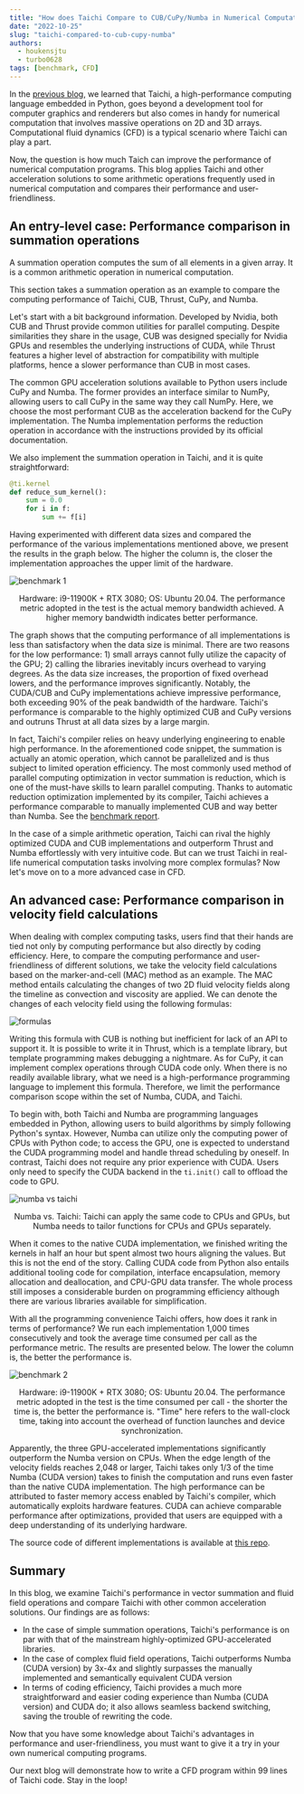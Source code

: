 ```yaml
---
title: "How does Taichi Compare to CUB/CuPy/Numba in Numerical Computation?"
date: "2022-10-25"
slug: "taichi-compared-to-cub-cupy-numba"
authors:
  - houkensjtu
  - turbo0628
tags: [benchmark, CFD]
---
```


In the [previous blog](/blogs/en/2022/09/22/CFD_01.md), we learned that Taichi, a high-performance computing language embedded in Python, goes beyond a development tool for computer graphics and renderers but also comes in handy for numerical computation that involves massive operations on 2D and 3D arrays. Computational fluid dynamics (CFD) is a typical scenario where Taichi can play a part. 

Now, the question is how much Taich can improve the performance of numerical computation programs. This blog applies Taichi and other acceleration solutions to some arithmetic operations frequently used in numerical computation and compares their performance and user-friendliness.

## An entry-level case: Performance comparison in summation operations

A summation operation computes the sum of all elements in a given array. It is a common arithmetic operation in numerical computation.

This section takes a summation operation as an example to compare the computing performance of Taichi, CUB, Thrust, CuPy, and Numba.

Let's start with a bit background information. Developed by Nvidia, both CUB and Thrust provide common utilities for parallel computing. Despite similarities they share in the usage, CUB was designed specially for Nvidia GPUs and resembles the underlying instructions of CUDA, while Thrust features a higher level of abstraction for compatibility with multiple platforms, hence a slower performance than CUB in most cases.

The common GPU acceleration solutions available to Python users include CuPy and Numba. The former provides an interface similar to NumPy, allowing users to call CuPy in the same way they call NumPy. Here, we choose the most performant CUB as the acceleration backend for the CuPy implementation. The Numba implementation performs the reduction operation in accordance with the instructions provided by its official documentation.

We also implement the summation operation in Taichi, and it is quite straightforward:

```python
@ti.kernel
def reduce_sum_kernel():
    sum = 0.0
    for i in f:
        sum += f[i]
```

Having experimented with different data sizes and compared the performance of the various implementations mentioned above, we present the results in the graph below. The higher the column is, the closer the implementation approaches the upper limit of the hardware. 

![benchmark 1](./pics/benchmark1.png)
<center>Hardware: i9-11900K + RTX 3080; OS: Ubuntu 20.04. The performance metric adopted in the test is the actual memory bandwidth achieved. A higher memory bandwidth indicates better performance.</center>

The graph shows that the computing performance of all implementations is less than satisfactory when the data size is minimal. There are two reasons for the low performance: 1) small arrays cannot fully utilize the capacity of the GPU; 2) calling the libraries inevitably incurs overhead to varying degrees. As the data size increases, the proportion of fixed overhead lowers, and the performance improves significantly. Notably, the CUDA/CUB and CuPy implementations achieve impressive performance, both exceeding 90% of the peak bandwidth of the hardware. Taichi's performance is comparable to the highly optimized CUB and CuPy versions and outruns Thrust at all data sizes by a large margin.

In fact, Taichi's compiler relies on heavy underlying engineering to enable high performance. In the aforementioned code snippet, the summation is actually an atomic operation, which cannot be parallelized and is thus subject to limited operation efficiency. The most commonly used method of parallel computing optimization in vector summation is reduction, which is one of the must-have skills to learn parallel computing. Thanks to automatic reduction optimization implemented by its compiler, Taichi achieves a performance comparable to manually implemented CUB and way better than Numba. See the [benchmark report](https://github.com/taichi-dev/taichi_benchmark). 

In the case of a simple arithmetic operation, Taichi can rival the highly optimized CUDA and CUB implementations and outperform Thrust and Numba effortlessly with very intuitive code. But can we trust Taichi in real-life numerical computation tasks involving more complex formulas? Now let's move on to a more advanced case in CFD. 

## An advanced case: Performance comparison in velocity field calculations

When dealing with complex computing tasks, users find that their hands are tied not only by computing performance but also directly by coding efficiency. Here, to compare the computing performance and user-friendliness of different solutions, we take the velocity field calculations based on the marker-and-cell (MAC) method as an example. The MAC method entails calculating the changes of two 2D fluid velocity fields along the timeline as convection and viscosity are applied. We can denote the changes of each velocity field using the following formulas:

![formulas](./pics/formulas.png)

Writing this formula with CUB is nothing but inefficient for lack of an API to support it. It is possible to write it in Thrust, which is a template library, but template programming makes debugging a nightmare. As for CuPy, it can implement complex operations through CUDA code only. When there is no readily available library, what we need is a high-performance programming language to implement this formula. Therefore, we limit the performance comparison scope within the set of Numba, CUDA, and Taichi.

To begin with, both Taichi and Numba are programming languages embedded in Python, allowing users to build algorithms by simply following Python's syntax. However, Numba can utilize only the computing power of CPUs with Python code; to access the GPU, one is expected to understand the CUDA programming model and handle thread scheduling by oneself. In contrast, Taichi does not require any prior experience with CUDA. Users only need to specify the CUDA backend in the `ti.init()` call to offload the code to GPU.

![numba vs taichi](./pics/Numba_vs_Taichi.png)
<center>Numba vs. Taichi: Taichi can apply the same code to CPUs and GPUs, but Numba needs to tailor functions for CPUs and GPUs separately.</center>

When it comes to the native CUDA implementation, we finished writing the kernels in half an hour but spent almost two hours aligning the values. But this is not the end of the story. Calling CUDA code from Python also entails additional tooling code for compilation, interface encapsulation, memory allocation and deallocation, and CPU-GPU data transfer. The whole process still imposes a considerable burden on programming efficiency although there are various libraries available for simplification. 

With all the programming convenience Taichi offers, how does it rank in terms of performance? We run each implementation 1,000 times consecutively and took the average time consumed per call as the performance metric. The results are presented below. The lower the column is, the better the performance is.

![benchmark 2](./pics/benchmark2.png)

<center>Hardware: i9-11900K + RTX 3080; OS: Ubuntu 20.04. The performance metric adopted in the test is the time consumed per call - the shorter the time is, the better the performance is. "Time" here refers to the wall-clock time, taking into account the overhead of function launches and device synchronization.</center>

Apparently, the three GPU-accelerated implementations significantly outperform the Numba version on CPUs. When the edge length of the velocity fields reaches 2,048 or larger, Taichi takes only 1/3 of the time Numba (CUDA version) takes to finish the computation and runs even faster than the native CUDA implementation. The high performance can be attributed to faster memory access enabled by Taichi's compiler, which automatically exploits hardware features. CUDA can achieve comparable performance after optimizations, provided that users are equipped with a deep understanding of its underlying hardware.

The source code of different implementations is available at [this repo](https://github.com/houkensjtu/MAC-taichi/tree/main/benchmark).

## Summary

In this blog, we examine Taichi's performance in vector summation and fluid field operations and compare Taichi with other common acceleration solutions. Our findings are as follows:

- In the case of simple summation operations, Taichi's performance is on par with that of the mainstream highly-optimized GPU-accelerated libraries. 
- In the case of complex fluid field operations, Taichi outperforms Numba (CUDA version) by 3x-4x and slightly surpasses the manually implemented and semantically equivalent CUDA version
- In terms of coding efficiency, Taichi provides a much more straightforward and easier coding experience than Numba (CUDA version) and CUDA do; it also allows seamless backend switching, saving the trouble of rewriting the code.

Now that you have some knowledge about Taichi's advantages in performance and user-friendliness, you must want to give it a try in your own numerical computing programs.

Our next blog will demonstrate how to write a CFD program within 99 lines of Taichi code. Stay in the loop!